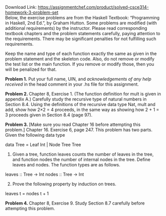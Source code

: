 Download Link: https://assignmentchef.com/product/solved-csce314-homework-3-problem-set
<br>
Below, the exercise problems are from the Haskell Textbook: “Programming in Haskell, 2nd Ed.”, by Graham Hutton. Some problems are modified (with additional requirements) by the instructor. Please read corresponding textbook chapters and the problem statements carefully, paying attention to the requirements. There may be significant penalties for not fulfilling such requirements.

Keep the name and type of each function exactly the same as given in the problem statement and the skeleton code. Also, do not remove or modify the test list or the main function. If you remove or modify those, then you will be penalized for that.

<strong>Problem 1.</strong> Put your full name, UIN, and <em>acknowledgements of any help received </em>in the head comment in your .hs file for this assignment.

<strong>Problem 2. </strong> Chapter 8, Exercise 1. (The function definition for mult is given in appendix A.) Carefully study the recursive type of natural numbers in Section 8.4. Using the definitions of the recursive data type Nat, mult and add, show how 2×2 = 4 proceeds, in the same way as showing how 2 + 1 = 3 proceeds given in Section 8.4 (page 97).

<strong>Problem 3. </strong> [Make sure you read Chapter 16 before attempting this problem.] Chapter 16. Exercise 6, page 247. This problem has two parts. Given the following data type

data Tree = Leaf Int | Node Tree Tree

<ol>

 <li> Given a tree, function leaves counts the number of leaves in the tree, and function nodes the number of internal nodes in the tree. Define leaves and nodes. The function types are as follows.</li>

</ol>

leaves :: Tree -&gt; Int nodes :: Tree -&gt; Int

<ol start="2">

 <li> Prove the following property by induction on trees.</li>

</ol>

leaves t = nodes t + 1

<strong>Problem 4. </strong> Chapter 8, Exercise 9. Study Section 8.7 carefully before attempting this problem.